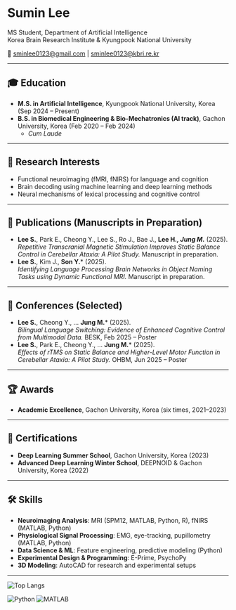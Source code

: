 # Sumin Lee
MS Student, Department of Artificial Intelligence  
Korea Brain Research Institute & Kyungpook National University  

📧 [sminlee0123@gmail.com](mailto:sminlee0123@gmail.com) | [sminlee0123@kbri.re.kr](mailto:sminlee0123@kbri.re.kr)  


---

## 🎓 Education
- **M.S. in Artificial Intelligence**, Kyungpook National University, Korea (Sep 2024 – Present)  
- **B.S. in Biomedical Engineering & Bio-Mechatronics (AI track)**, Gachon University, Korea (Feb 2020 – Feb 2024)  
  - *Cum Laude*  

---

## 🔬 Research Interests
- Functional neuroimaging (fMRI, fNIRS) for language and cognition  
- Brain decoding using machine learning and deep learning methods  
- Neural mechanisms of lexical processing and cognitive control  

---

## 📄 Publications (Manuscripts in Preparation)
- **Lee S.**, Park E., Cheong Y., Lee S., Ro J., Bae J., **Lee H.*, Jung M.*** (2025).  
  *Repetitive Transcranial Magnetic Stimulation Improves Static Balance Control in Cerebellar Ataxia: A Pilot Study.* Manuscript in preparation.  
- **Lee S.**, Kim J., **Son Y.*** (2025).  
  *Identifying Language Processing Brain Networks in Object Naming Tasks using Dynamic Functional MRI.* Manuscript in preparation.  

---

## 🎤 Conferences (Selected)
- **Lee S.**, Cheong Y., ... **Jung M.*** (2025).  
  *Bilingual Language Switching: Evidence of Enhanced Cognitive Control from Multimodal Data.* BESK, Feb 2025 – Poster
- **Lee S.**, Park E., Cheong Y., ... **Jung M.*** (2025).  
  *Effects of rTMS on Static Balance and Higher-Level Motor Function in Cerebellar Ataxia: A Pilot Study.* OHBM, Jun 2025 – Poster  


---

## 🏆 Awards
- **Academic Excellence**, Gachon University, Korea (six times, 2021–2023)  

---

## 📜 Certifications
- **Deep Learning Summer School**, Gachon University, Korea (2023)  
- **Advanced Deep Learning Winter School**, DEEPNOID & Gachon University, Korea (2022)  

---

## 🛠 Skills
- **Neuroimaging Analysis**: MRI (SPM12, MATLAB, Python, R), fNIRS (MATLAB, Python)  
- **Physiological Signal Processing**: EMG, eye-tracking, pupillometry (MATLAB, Python)  
- **Data Science & ML**: Feature engineering, predictive modeling (Python)  
- **Experimental Design & Programming**: E-Prime, PsychoPy  
- **3D Modeling**: AutoCAD for research and experimental setups  

---

![Top Langs](https://github-readme-stats.vercel.app/api/top-langs/?username=sminlee01023&layout=compact)

![Python](https://img.shields.io/badge/Python-3776AB?style=flat&logo=python&logoColor=white)
![MATLAB](https://img.shields.io/badge/MATLAB-orange?style=flat&logo=mathworks)

